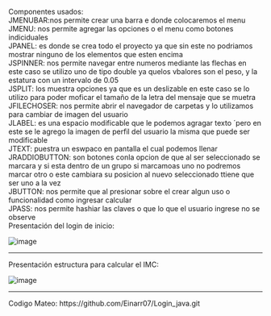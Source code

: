 
Componentes usados:</br>
JMENUBAR:nos permite crear una barra e donde colocaremos el menu </br>
JMENU: nos permite agregar las opciones o el menu como botones indiciduales</br>
JPANEL: es donde se crea todo el proyecto ya que sin este no podriamos mostrar ninguno de los elementos que esten encima</br>
JSPINNER: nos permite navegar entre numeros mediante las flechas en este caso se utilizo uno de tipo double ya quelos vbalores son el peso, y la estatura con un intervalo de 0.05</br>
JSPLIT: los muestra opciones ya que es un deslizable en este caso se lo utilizo para poder moficar el tamaño de la letra del mensaje que se muetra </br>
JFILECHOSER: nos permite abrir el navegador de carpetas y lo utilizamos para cambiar de imagen del usuario</br>
JLABEL: es una espacio modificable que le podemos agragar texto ´pero en este se le agrego la imagen de perfil del usuario la misma que puede ser modificable</br>
JTEXT: puestra un eswpaco en pantalla el cual podemos llenar </br>
JRADDIOBUTTON: son botones conla opcion de que al ser seleccionado se marcara y si esta dentro de un grupo si marcamoas uno no podremos marcar otro o este cambiara su posicion al nuevo seleccionado ttiene que ser uno a la vez</br>
JBUTTON: nos permite que al presionar sobre el crear algun uso o funcionalidad como ingresar calcular</br>
JPASS: nos permite hashiar las claves o que lo que el usuario ingrese no se observe</br>
Presentación del login de inicio:

![image](https://user-images.githubusercontent.com/96399138/216997506-c5ef40dc-d4a0-4426-8c5a-60edda0c330b.png)

<hr/>
Presentación estructura para calcular el IMC: 


![image](https://user-images.githubusercontent.com/96399138/216998297-ba293364-fd7f-479c-9bca-1a1efaf082ab.png)

<hr/>
Codigo Mateo:
https://github.com/Einarr07/Login_java.git 
